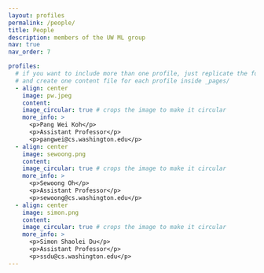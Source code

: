 ```yaml
---
layout: profiles
permalink: /people/
title: People
description: members of the UW ML group
nav: true
nav_order: 7

profiles:
  # if you want to include more than one profile, just replicate the following block
  # and create one content file for each profile inside _pages/
  - align: center
    image: pw.jpeg
    content:
    image_circular: true # crops the image to make it circular
    more_info: >
      <p>Pang Wei Koh</p>
      <p>Assistant Professor</p>
      <p>pangwei@cs.washington.edu</p>
  - align: center
    image: sewoong.png
    content:
    image_circular: true # crops the image to make it circular
    more_info: >
      <p>Sewoong Oh</p>
      <p>Assistant Professor</p>
      <p>sewoong@cs.washington.edu</p>
  - align: center
    image: simon.png
    content:
    image_circular: true # crops the image to make it circular
    more_info: >
      <p>Simon Shaolei Du</p>
      <p>Assistant Professor</p>
      <p>ssdu@cs.washington.edu</p>
---
```


